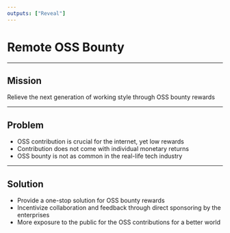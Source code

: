 ```yaml
---
outputs: ["Reveal"]
---
```


# Remote OSS Bounty

---

## Mission

Relieve the next generation of working style through OSS bounty rewards

---

## Problem

- OSS contribution is crucial for the internet, yet low rewards
- Contribution does not come with individual monetary returns
- OSS bounty is not as common in the real-life tech industry

---

## Solution

- Provide a one-stop solution for OSS bounty rewards
- Incentivize collaboration and feedback through direct sponsoring by the enterprises
- More exposure to the public for the OSS contributions for a better world
